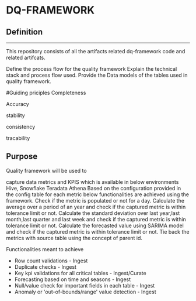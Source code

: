 # DQ-FRAMEWORK

## Definition
---------------
This repository consists of all the artifacts related dq-framework code and related artifcats.

Define the process flow for the quality framework
Explain the technical stack and process flow   used.
Provide the Data models of the tables used in quality framework.

#Guiding priciples
Completeness

Accuracy

stability

consistency

tracability
## Purpose
Quality framework will be used to

capture data metrics and KPIS which is available in below environments
Hive,
Snowflake
Teradata
Athena
Based on the configuration provided in the config table for each metric below functionalities are achieved using the framework. 
Check if the metric is populated or not for a day. 
Calculate the average over a period of an year and check if the captured metric is within tolerance limit or not.
Calculate the standard deviation  over last year,last month,last quarter and last week  and check if the captured metric is within tolerance limit or not.
Calculate the forecasted value using SARIMA model and  check if the captured metric is within tolerance limit or not.
Tie back the metrics with source table using the concept of parent id.

Functionalities meant to achieve 

- Row count validations - Ingest
- Duplicate checks - Ingest
- Key kpi validations for all critical tables - Ingest/Curate
- Forecasting based on time and seasons - Ingest
- Null/value check for important fields in each table - Ingest
- Anomaly or 'out-of-bounds/range' value detection - Ingest

